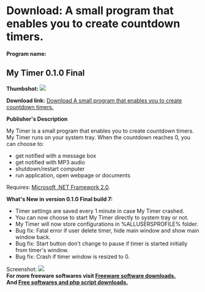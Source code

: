 # Download: A small program that enables you to create countdown timers. 

**Program name:**

## My Timer 0.1.0 Final

  
**Thumbshot:** ![](http://www.freewarefiles.com/screenshot/mytimerb_md.gif)   
  
**Download link:** [Download A small program that enables you to create countdown timers. ](http://freesoftwares.boysofts.com/My-Timer_program_51381.html)  
  


**Publisher's Description**  
  


My Timer is a small program that enables you to create countdown timers. My Timer runs on your system tray. When the countdown reaches 0, you can choose to: 

  * get notified with a message box 
  * get notified with MP3 audio 
  * shutdown/restart computer 
  * run application, open webpage or documents 

Requires: [Microsoft .NET Framework 2.0](http://www.freewarefiles.com/Microsoft-NET-Framework-20-x86-Final_program_16026.html). 

**What's New in version 0.1.0 Final build 7:**

  * Timer settings are saved every 1 minute in case My Timer crashed. 
  * You can now choose to start My Timer directly to system tray or not. 
  * My Timer will now store configurations in %ALLUSERSPROFILE% folder. 
  * Bug fix: Fatal error if user delete timer, hide main window and show main window back. 
  * Bug fix: Start button don't change to pause if timer is started initially from timer's window. 
  * Bug fix: Crash if timer window is resized to 0. 

  
  
Screenshot: ![](http://www.freewarefiles.com/screenshot/mytimerb.gif)   
**For more freeware softwares visit [Freeware software downloads.](http://freesoftwares.boysofts.com/)**   
**And [Free softwares and php script downloads.](http://www.boysofts.com/)**
